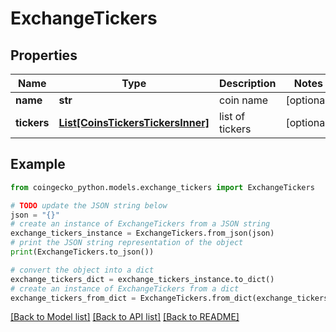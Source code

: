 # ExchangeTickers


## Properties

Name | Type | Description | Notes
------------ | ------------- | ------------- | -------------
**name** | **str** | coin name | [optional] 
**tickers** | [**List[CoinsTickersTickersInner]**](CoinsTickersTickersInner.md) | list of tickers | [optional] 

## Example

```python
from coingecko_python.models.exchange_tickers import ExchangeTickers

# TODO update the JSON string below
json = "{}"
# create an instance of ExchangeTickers from a JSON string
exchange_tickers_instance = ExchangeTickers.from_json(json)
# print the JSON string representation of the object
print(ExchangeTickers.to_json())

# convert the object into a dict
exchange_tickers_dict = exchange_tickers_instance.to_dict()
# create an instance of ExchangeTickers from a dict
exchange_tickers_from_dict = ExchangeTickers.from_dict(exchange_tickers_dict)
```
[[Back to Model list]](../README.md#documentation-for-models) [[Back to API list]](../README.md#documentation-for-api-endpoints) [[Back to README]](../README.md)


